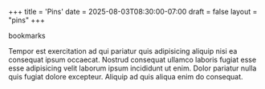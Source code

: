 +++
title = 'Pins'
date = 2025-08-03T08:30:00-07:00
draft = false
layout = "pins"
+++

bookmarks

Tempor est exercitation ad qui pariatur quis adipisicing aliquip nisi ea consequat ipsum occaecat. Nostrud consequat ullamco laboris fugiat esse esse adipisicing velit laborum ipsum incididunt ut enim. Dolor pariatur nulla quis fugiat dolore excepteur. Aliquip ad quis aliqua enim do consequat.
